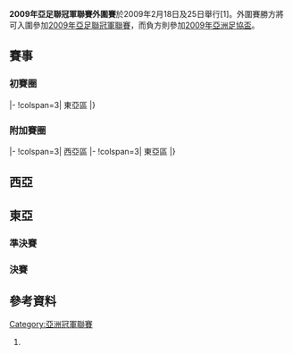 **2009年亞足聯冠軍聯賽外圍賽**於2009年2月18日及25日舉行\[1\]。外圍賽勝方將可入圍參加[2009年亞足聯冠軍聯賽](../Page/2009年亞足聯冠軍聯賽.md "wikilink")，而負方則參加[2009年亞洲足協盃](../Page/2009年亞洲足協盃.md "wikilink")。

## 賽事

<onlyinclude>

### 初賽圈

|- \!colspan=3| 東亞區  |}

### 附加賽圈

|- \!colspan=3| 西亞區  |- \!colspan=3| 東亞區  |}</onlyinclude>

## 西亞

## 東亞

### 準決賽

### 決賽

## 參考資料

[Category:亞洲冠軍聯賽](https://zh.wikipedia.org/wiki/Category:亞洲冠軍聯賽 "wikilink")

1.